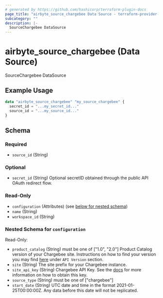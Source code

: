 ```yaml
---
# generated by https://github.com/hashicorp/terraform-plugin-docs
page_title: "airbyte_source_chargebee Data Source - terraform-provider-airbyte"
subcategory: ""
description: |-
  SourceChargebee DataSource
---
```


# airbyte_source_chargebee (Data Source)

SourceChargebee DataSource

## Example Usage

```terraform
data "airbyte_source_chargebee" "my_source_chargebee" {
  secret_id = "...my_secret_id..."
  source_id = "...my_source_id..."
}
```

<!-- schema generated by tfplugindocs -->
## Schema

### Required

- `source_id` (String)

### Optional

- `secret_id` (String) Optional secretID obtained through the public API OAuth redirect flow.

### Read-Only

- `configuration` (Attributes) (see [below for nested schema](#nestedatt--configuration))
- `name` (String)
- `workspace_id` (String)

<a id="nestedatt--configuration"></a>
### Nested Schema for `configuration`

Read-Only:

- `product_catalog` (String) must be one of ["1.0", "2.0"]
Product Catalog version of your Chargebee site. Instructions on how to find your version you may find <a href="https://apidocs.chargebee.com/docs/api?prod_cat_ver=2">here</a> under `API Version` section.
- `site` (String) The site prefix for your Chargebee instance.
- `site_api_key` (String) Chargebee API Key. See the <a href="https://docs.airbyte.com/integrations/sources/chargebee">docs</a> for more information on how to obtain this key.
- `source_type` (String) must be one of ["chargebee"]
- `start_date` (String) UTC date and time in the format 2021-01-25T00:00:00Z. Any data before this date will not be replicated.


